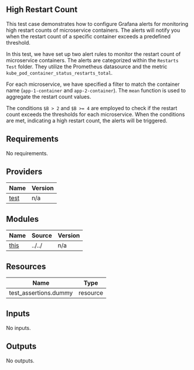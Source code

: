 ## High Restart Count
This test case demonstrates how to configure Grafana alerts for monitoring high restart counts of microservice containers. The alerts will notify you when the restart count of a specific container exceeds a predefined threshold.

In this test, we have set up two alert rules to monitor the restart count of microservice containers. The alerts are categorized within the `Restarts Test` folder. They utilize the Prometheus datasource and the metric `kube_pod_container_status_restarts_total`.

For each microservice, we have specified a filter to match the container name (`app-1-container` and `app-2-container`). The `mean` function is used to aggregate the restart count values.

The conditions `$B > 2` and `$B >= 4` are employed to check if the restart count exceeds the thresholds for each microservice. When the conditions are met, indicating a high restart count, the alerts will be triggered.
<!-- BEGINNING OF PRE-COMMIT-TERRAFORM DOCS HOOK -->
## Requirements

No requirements.

## Providers

| Name | Version |
|------|---------|
| <a name="provider_test"></a> [test](#provider\_test) | n/a |

## Modules

| Name | Source | Version |
|------|--------|---------|
| <a name="module_this"></a> [this](#module\_this) | ../../ | n/a |

## Resources

| Name | Type |
|------|------|
| test_assertions.dummy | resource |

## Inputs

No inputs.

## Outputs

No outputs.
<!-- END OF PRE-COMMIT-TERRAFORM DOCS HOOK -->
